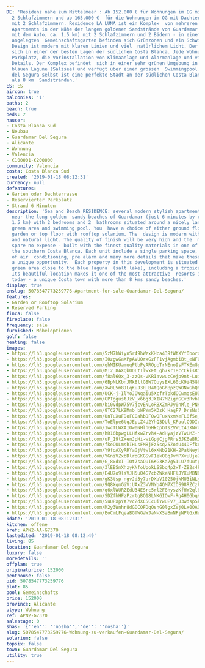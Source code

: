```yaml
---
DE: 'Residenz nahe zum Mittelmeer : Ab 152.000 € für Wohnungen im EG mit Garten mit
  2 Schlafzimmern und ab 165.000 €  für die Wohnungen im OG mit Dachterrasse und Meerblick
  mit 2 Schlafzimmern. Residence LA LUNA ist ein Komplex  von mehreren modernen, stilvollen
  Apartments in der Nähe der langen goldenen Sandstrände von Guardamar (nur 6  Minuten
  mit dem Auto, ca. 1,5 km) mit 2 Schlafzimmern und 2 Bädern - in einem sehr schön
  angelegten  Gemeinschaftsgarten befinden sich Grünzonen und ein Schwimmbad. Das
  Design ist modern mit klaren Linien und viel  natürlichem Licht. Der Komplex befindet
  sich in einer der besten Lagen der südlichen Costa Blanca. Jede Wohnung hat  einen
  Parkplatz, die Vorinstallation von Klimaanlage und Alarmanlage und viele weiteren
  Details. Der Komplex befindet  sich in einer sehr grünen Umgebung in der Nähe des
  blauen Lagune (Salzsee) und verfügt über einen grossen  Swimmingpool. Guardamar
  del Segura selbst ist eine perfekte Stadt an der südlichen Costa Blanca mit mehr
  als 8 km  Sandstränden.'
ES: ES
aircon: true
balconies: '1'
baths: 2
beach: true
beds: 2
hauser:
- Costa Blanca Sud
- Neubau
- Guardamar Del Segura
- Alicante
- Wohnung
- Valencia
- €100001-€200000
community: Valencia
costa: Costa Blanca Sud
created: '2019-01-18 08:12:31'
currency: null
defeatures:
- Garten oder Dachterrasse
- Reservierter Parkplatz
- Strand 6 Minuten
description: 'Sea and Beach RESIDENCE: several modern stylish apartment properties
  near the long golden  sandy beaches of Guardamar (just 6 minutes by car, approx.
  1.5 km) with 2 bedrooms and 2  bathrooms situated around a nicely landscaped communal
  green area and swimming pool. You  have a choice of either ground floor with private
  garden or top floor with rooftop solarium. The  design is modern with clean lines
  and natural light. The quality of finish will be very high and the  materials used
  spare no expense - built with the finest quality materials in one of the best locations  of
  the southern Costa Blanca. Each unit include a single parking space, pre installation
  of air  conditioning, pre alarm and many more details that make these properties
  a unique opportunity.  Each property in this development is situated within a beautiful
  green area close to the blue laguna  (salt lake), including a tropical pool area.
  Its beautiful location makes it one of the most attractive  resorts in Guardamar
  today - a unique Costa town with more than 8 kms sandy beaches.'
display: true
enslug: 5078547773259776-Apartment-for-sale-Guardamar-Del-Segura/
features:
- Garden or Rooftop Solarium
- Reserved Parking
finca: false
fireplace: false
frequency: sale
furnished: Möbeloptionen
golf: false
heating: false
images:
- https://lh3.googleusercontent.com/5zM7hWiynSr49hWzxKHca439fWtXYfOboroXtKueqnPFFtAEcOoRB2F93P41yEIkGtJAkUozFyOze0Xe-6VN=w640-rj-e30-l100
- https://lh3.googleusercontent.com/I0zgwGaXPpAVUOrxGzFF1vjAgmbiBt_eNFUHVJzZL3VFjk1CCDe2_9sXGe3eGWlPHYUCpGVcjALIyGp7Mk0x=w640-rj-e30-l100
- https://lh3.googleusercontent.com/qhMIKUamuqPtbPyAROppTrNEno9sFTKEmGpp8d30eZL_QXtoTF2pKX3Nmtx4bw0rSi2anpMyU7EzDFM8kdCn=w640-rj-e30-l100
- https://lh3.googleusercontent.com/MI2_8AXQbODLtTlwxEt_gh7kr18ccCkisRjjEuOkMDBtaV7YRAUOJ6sb8y7noQoy6A531dFANHm8zHbh47Ka=w640-rj-e30-l100
- https://lh3.googleusercontent.com/f8al6Qx_3-zzQs-vKRIavwucCejp9nt-LuiMHoyMHwF9Z0g5kE21GAFUrsoRUCaCEJe4XokBNEhBU6WQ6z8=w640-rj-e30-l100
- https://lh3.googleusercontent.com/6BpNLKbnJMk8ltG8W7OuysEXL60cK9i45G8ul8ZHSEGMjXG4lZTjRj5K1YHLqyYzkJ5pP7GwylhvIXmwUgk=w640-rj-e30-l100
- https://lh3.googleusercontent.com/Xw0L5m8JLqKuJ3R_B4tQoGhBpzQWONxGhQtkqqgke2URwPSPqNKn7n44SUpONoiKOz3J1JVH5tYEJGQt9hJP=w640-rj-e30-l100
- https://lh3.googleusercontent.com/UCK-j-IlYoJOWgaiu5XcfrTpkdOCwmqsEUDKHA36B4NZTq6Jgqdxe0CRU7icCZaXUSBGdVo-jt33BCzQ_irdQA=w640-rj-e30-l100
- https://lh3.googleusercontent.com/GPTggustJzV_x6bg3JXIN7MZignGCv3RvbEfBmvDxGgEk70bFIKyln32Zu7LPtx8S5aQZ1KeXs9W2jhlwBWR=w640-rj-e30-l100
- https://lh3.googleusercontent.com/bi0VdpW75V7jcvENLoRBXZmRJy0nMle_PNKprbMW0NslloVbHv4dHnBS32sURqzbrjiAUcefRrrkPSHXkyWr_A=w640-rj-e30-l100
- https://lh3.googleusercontent.com/8TC27LK9Mmb_bWPYm5KDzK_HagF7_DrsNsQ-pSc_9Geh_qz_j_8L9lfliwiHvGvzmdItdpnqkq85_7bYS3U=w640-rj-e30-l100
- https://lh3.googleusercontent.com/UnTuXuFDoFCOahbDFOwQFuxNxmKeFL0f5e_40oVr3_7b_eXVlGDmznv1Hev76wrsXUiAXTQck3_OVcK8IajHTg=w640-rj-e30-l100
- https://lh3.googleusercontent.com/ToElpe6tqJEpLZ4U2YhQ3DUl_KFoulC9DIu7toDNSeH-XAZ3mk5SNVN2PVzESiPHkKax9RyS-n-umAj_1kio0g=w640-rj-e30-l100
- https://lh3.googleusercontent.com/1wcTLWXAIOw0NHlhGHkCpGTsZVWLt43XNvol_vMBZURxwSLM9w_gPZG0Um2_38l7pIfWZ69ppdEGiN0o2h6s=w640-rj-e30-l100
- https://lh3.googleusercontent.com/hR16bpwgLLHfxwZrvh4-AdHyajzVTwLMZ-Y6vbAZ4pTPFtrOBfsQ5Rd-VaxCDtte6uv0N7eAoTeZwccRVC81=w640-rj-e30-l100
- https://lh3.googleusercontent.com/uF_19tZxenJpHi-wiGpjCjgPRrs3JK6eBR2wpN61H83IYY00ZnyzbJLqmCs6vf-00AOG4mToDW0JaOb2bOw=w640-rj-e30-l100
- https://lh3.googleusercontent.com/fkeOULmshIHLsFM8jFz5sq25ZodU44DFfkrPAWpoi3RZqCiOJ7wUb_5vYLM8lmpGKYPTqbeihu5UDf0-TuVNCg=w640-rj-e30-l100
- https://lh3.googleusercontent.com/Y9foAXyRRYaGjVtwl6xKNb21KH-2PatNeyCygS0_OL-4eSzpqcukydwGbWoNO17cH4dS25d5z8Ew7_n1CfQ=w640-rj-e30-l100
- https://lh3.googleusercontent.com/YGniVZxbDlroGKGSvF1ekO0qJvMPXvuUje2oUDxSSUsed-5-1d-Rhjp6WrFUWpvU5Rimug4BcAmSbwLjdN-q=w640-rj-e30-l100
- https://lh3.googleusercontent.com/G_8xdxI-IOt7saQuI6KG3Ka7g51LU7dUutpS2yJfI1PgEDq-eAQOwKgg_iqiFYiL6nT0UOuilgloVwH_jPzs=w640-rj-e30-l100
- https://lh3.googleusercontent.com/3lEBSmXhzyKNfoUpokLSSbq4p2xT-ZB2s4kHT1LXpoixJmoAHEepAV2VQNB2lKiD5EtyFcEUmbJPaw0lOJQ=w640-rj-e30-l100
- https://lh3.googleusercontent.com/E4U7o9lsVJH5uO4G7cbZWkeNHFlJYXuMBN8dVgDFdEOy4haCptOgbeGyXwsKLMxYrn1O6t4Aug5uv1ascocr=w640-rj-e30-l100
- https://lh3.googleusercontent.com/gK3tsp-ngvJd3y7arDXaV10250jkMU3iNLyDEFsTM8l2n9MpwloP59iUFHGtFvdpWUQ9gSTMHcbODJ29Hh2s=w640-rj-e30-l100
- https://lh3.googleusercontent.com/9Q8XqmGiVjUAxZ3VVNYo4QM7XIOS98RZCzFJY27J6X-ef0Lfzo6Zql906pvUKonLWA5sfBq5DrOmrnSeODdt=w640-rj-e30-l100
- https://lh3.googleusercontent.com/q6xlWURZEdU34ESrc5rl2F8hyszKfHW2ql8lB9xdYqAapjYczAdg8jYbxMR5S8iOWlKISbbBhTbq7CkP9o8=w640-rj-e30-l100
- https://lh3.googleusercontent.com/SDZfhHFzPzrtgBO18LNKGIOwF-Rg4H0GbqHfYwLemDL_28y6xRHGvbfP8XRWpu8x7atDXW7aHIr2_GT1K3g=w640-rj-e30-l100
- https://lh3.googleusercontent.com/5uUPXpYA7vcZdXC5CcUiYwUEV7_J3wdspSkjAOxjqoFmvgLcevBu005iiICMfSfFGzhJTmTpyl4-0IS7sdhOMg=w640-rj-e30-l100
- https://lh3.googleusercontent.com/M2y3Wnhr8dGDCOFDqQshG0lgxZej0Lx0OAQSuwqtUsQWuzFH6H480NvGLNxnG0tzSlHaT0GZvzDd-C8AB2w=w640-rj-e30-l100
- https://lh3.googleusercontent.com/EoCmLFqeaBGfWGaWJaN-XSaBmNFjNPlGxHu4zvHzeVIbMucg7vF_0VvI8TK5fjYYE1vW-bu9PoXYg-56_Kw=w640-rj-e30-l100
kdate: '2019-01-18 08:12:31'
kitchen: offene
kref: APN2-AA-G7370
lastedited: '2019-01-18 08:12:49'
living: 85
location: Guardamar Del Segura
luxury: false
moredetails: ''
offplan: true
originalprice: 152000
penthouse: false
pid: 5078547773259776
plot: 85
pool: Gemeinschafts
price: 152000
province: Alicante
ptype: Wohnung
ref: APN2-G7370
salestage: 0
shas: '{''en'': ''nosha'',''de'': ''nosha''}'
slug: 5078547773259776-Wohnung-zu-verkaufen-Guardamar-Del-Segura/
solarium: false
topsix: false
town: Guardamar Del Segura
utility: true
---
```


